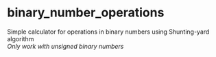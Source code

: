 # binary_number_operations

Simple calculator for operations in binary numbers using Shunting-yard algorithm
<br/>
_Only work with unsigned binary numbers_
